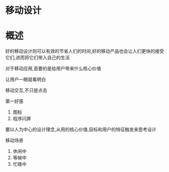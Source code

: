 # 移动设计


# 概述

好的移动设计则可以有效的节省人们的时间,好的移动产品也会让人们更快的接受它们,进而将它们带入自己的生活

对于移动应用,首要的是给用户带来什么核心价值

让用户一眼就看明白

移动交互,不只是点击

第一好感

1. 图标
2. 程序闪屏

要以人为中心的设计理念,从用的核心价值,目标和用户的特征触发来思考设计

移动场景

1. 休闲中
2. 等候中
3. 忙碌中

